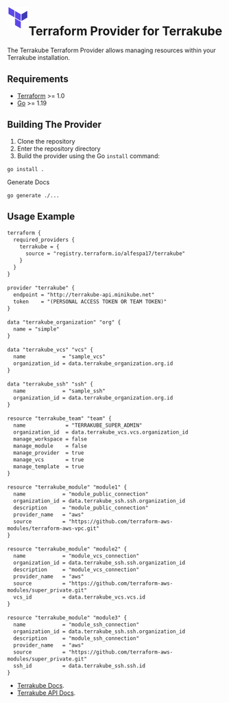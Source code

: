 <a href="https://terraform.io">
    <img src=".github/tf.png" alt="Terraform logo" title="Terraform" align="left" height="50" />
</a>

# Terraform Provider for Terrakube

The Terrakube Terraform Provider allows managing resources within your Terrakube installation.

## Requirements

- [Terraform](https://developer.hashicorp.com/terraform/downloads) >= 1.0
- [Go](https://golang.org/doc/install) >= 1.19

## Building The Provider

1. Clone the repository
2. Enter the repository directory
3. Build the provider using the Go `install` command:

```shell
go install .
```

Generate Docs
```shell
go generate ./...
```

## Usage Example

```hcl
terraform {
  required_providers {
    terrakube = {
      source = "registry.terraform.io/alfespa17/terrakube"
    }
  }
}

provider "terrakube" {
  endpoint = "http://terrakube-api.minikube.net"
  token    = "(PERSONAL ACCESS TOKEN OR TEAM TOKEN)"
}

data "terrakube_organization" "org" {
  name = "simple"
}

data "terrakube_vcs" "vcs" {
  name            = "sample_vcs"
  organization_id = data.terrakube_organization.org.id
}

data "terrakube_ssh" "ssh" {
  name            = "sample_ssh"
  organization_id = data.terrakube_organization.org.id
}

resource "terrakube_team" "team" {
  name             = "TERRAKUBE_SUPER_ADMIN"
  organization_id  = data.terrakube_vcs.vcs.organization_id
  manage_workspace = false
  manage_module    = false
  manage_provider  = true
  manage_vcs       = true
  manage_template  = true
}

resource "terrakube_module" "module1" {
  name            = "module_public_connection"
  organization_id = data.terrakube_ssh.ssh.organization_id
  description     = "module_public_connection"
  provider_name   = "aws"
  source          = "https://github.com/terraform-aws-modules/terraform-aws-vpc.git"
}

resource "terrakube_module" "module2" {
  name            = "module_vcs_connection"
  organization_id = data.terrakube_ssh.ssh.organization_id
  description     = "module_vcs_connection"
  provider_name   = "aws"
  source          = "https://github.com/terraform-aws-modules/super_private.git"
  vcs_id          = data.terrakube_vcs.vcs.id
}

resource "terrakube_module" "module3" {
  name            = "module_ssh_connection"
  organization_id = data.terrakube_ssh.ssh.organization_id
  description     = "module_ssh_connection"
  provider_name   = "aws"
  source          = "https://github.com/terraform-aws-modules/super_private.git"
  ssh_id          = data.terrakube_ssh.ssh.id
}
```

* [Terrakube Docs](https://docs.terrakube.io/).
* [Terrakube API Docs](https://docs.terrakube.io/api/methods).